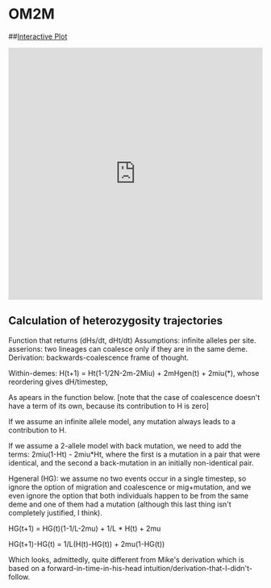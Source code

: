 # OM2M

##[Interactive Plot](https://ryantaylor.shinyapps.io/om2m/)

<iframe id="example1" src="https://ryantaylor.shinyapps.io/om2m/" style="border: none; width: 100%; height: 500px" frameborder="0"></iframe>

## Calculation of heterozygosity trajectories
Function that returns (dHs/dt, dHt/dt)
Assumptions: infinite alleles per site.
asserions: two lineages can coalesce only if they are in the same deme.
Derivation: backwards-coalescence frame of thought. 

Within-demes:
H(t+1) = Ht(1-1/2N-2m-2Miu) + 2mHgen(t) + 2miu(*), whose reordering gives dH/timestep,

As apears in the function below. [note that the case of coalescence doesn't have a
term of its own, because its contribution to H is zero]

If we assume an infinite allele model, any mutation always leads to a contribution 
to H.

If we assume a 2-allele model with back mutation, we need to add the terms:
2miu(1-Ht) - 2miu*Ht, where the first is a mutation in a pair that were identical, 
and the second a back-mutation in an initially non-identical pair.

Hgeneral (HG): we assume no two events occur in a single timestep, so ignore the option
of migration and coalescence or mig+mutation, and we even ignore the option that both
individuals happen to be from the same deme and one of them had a mutation (although
this last thing isn't completely justified, I think).

HG(t+1) = HG(t)(1-1/L-2mu) + 1/L * H(t) + 2mu

HG(t+1)-HG(t) = 1/L(H(t)-HG(t)) + 2mu(1-HG(t))

Which looks, admittedly, quite different from Mike's derivation which is based on a
forward-in-time-in-his-head intuition/derivation-that-I-didn't-follow.
